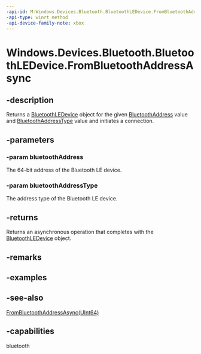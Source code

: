 ```yaml
---
-api-id: M:Windows.Devices.Bluetooth.BluetoothLEDevice.FromBluetoothAddressAsync(System.UInt64,Windows.Devices.Bluetooth.BluetoothAddressType)
-api-type: winrt method
-api-device-family-note: xbox
---
```


<!-- Method syntax
public Windows.Foundation.IAsyncOperation<Windows.Devices.Bluetooth.BluetoothLEDevice> FromBluetoothAddressAsync(System.UInt64 bluetoothAddress, Windows.Devices.Bluetooth.BluetoothAddressType bluetoothAddressType)
-->

# Windows.Devices.Bluetooth.BluetoothLEDevice.FromBluetoothAddressAsync

## -description
Returns a [BluetoothLEDevice](bluetoothledevice.md) object for the given [BluetoothAddress](bluetoothaddresstype.md) value and [BluetoothAddressType](bluetoothaddresstype.md) value and initiates a connection.

## -parameters
### -param bluetoothAddress
The 64-bit address of the Bluetooth LE device.

### -param bluetoothAddressType
The address type of the Bluetooth LE device.

## -returns
Returns an asynchronous operation that completes with the [BluetoothLEDevice](bluetoothledevice.md) object.

## -remarks

## -examples

## -see-also
[FromBluetoothAddressAsync(UInt64)](bluetoothledevice_frombluetoothaddressasync_117221987.md)

## -capabilities
bluetooth
